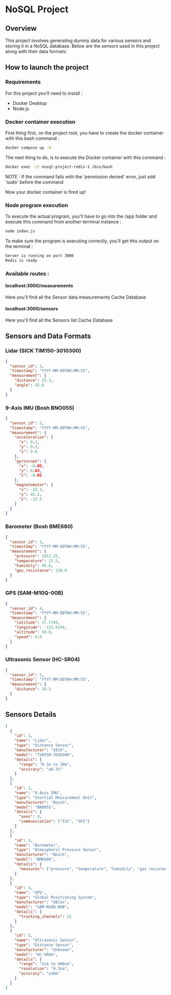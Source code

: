 # NoSQL Project

## Overview

This project involves generating dummy data for various sensors and storing it in a NoSQL database. Below are the sensors used in this project along with their data formats:

## How to launch the project

### Requirements
For this project you'll need to install :

- Docker Desktop
- Node.js

### Docker container execution

First thing first, on the project root, you have to create the docker container with this bash command :

```bash
docker compose up -d
```

The next thing to do, is to execute the Docker container with this command :

```bash
docker exec -it nosql-project-redis-1 /bin/bash
```

NOTE : If the command fails with the 'permission denied' error, just add 'sudo' before the command


Now your docker container is fired up!

### Node program execution

To execute the actual program, you'll have to go into the /app folder and execute this command from another terminal instance :

```bash
node index.js
```

To make sure the program is executing correctly, you'll get this output on the terminal :

```bash
Server is running on port 3000
Redis is ready
```

### Available routes :

#### localhost:3000/measurements

Here you'll find all the Sensor data measurements Cache Database

#### localhost:3000/sensors

Here you'll find all the Sensors list Cache Database


## Sensors and Data Formats

### Lidar (SICK TiM150-3010300)

```json
{
  "sensor_id": 1,
  "timestamp": "YYYY-MM-DDTHH:MM:SS",
  "measurement": {
    "distance": 25.3,
    "angle": 45.6
  }
}

```
### 9-Axis IMU (Bosh BNO055)
```json
{
  "sensor_id": 2,
  "timestamp": "YYYY-MM-DDTHH:MM:SS",
  "measurement": {
    "acceleration": {
      "x": 0.1,
      "y": 0.2,
      "z": 9.8
    },
    "gyroscope": {
      "x": -0.05,
      "y": 0.03,
      "z": -0.02
    },
    "magnetometer": {
      "x": -23.1,
      "y": 45.2,
      "z": -12.5
    }
  }
}
```
### Barometer (Bosh BME680)
```json
{
  "sensor_id": 3,
  "timestamp": "YYYY-MM-DDTHH:MM:SS",
  "measurement": {
    "pressure": 1013.25,
    "temperature": 23.5,
    "humidity": 45.6,
    "gas_resistance": 120.0
  }
}

```
### GPS (SAM-M10Q-00B)
```json
{
  "sensor_id": 4,
  "timestamp": "YYYY-MM-DDTHH:MM:SS",
  "measurement": {
    "latitude": 37.7749,
    "longitude": -122.4194,
    "altitude": 50.0,
    "speed": 0.0
  }
}
```
### Ultrasonic Sensor (HC-SR04)
```json
{
  "sensor_id": 5,
  "timestamp": "YYYY-MM-DDTHH:MM:SS",
  "measurement": {
    "distance": 10.2
  }
}
```


## Sensors Details
```json
[
  {
    "id": 1,
    "name": "Lidar",
    "type": "Distance Sensor",
    "manufacturer": "SICK",
    "model": "TiM150-3010300",
    "details": {
      "range": "0.1m to 10m",
      "accuracy": "±0.1%"
    }
  },
  {
    "id": 2,
    "name": "9-Axis IMU",
    "type": "Inertial Measurement Unit",
    "manufacturer": "Bosch",
    "model": "BNO055",
    "details": {
      "axes": 9,
      "communication": ["I2C", "SPI"]
    }
  },
  {
    "id": 3,
    "name": "Barometer",
    "type": "Atmospheric Pressure Sensor",
    "manufacturer": "Bosch",
    "model": "BME680",
    "details": {
      "measures": ["pressure", "temperature", "humidity", "gas resistance"]
    }
  },
  {
    "id": 4,
    "name": "GPS",
    "type": "Global Positioning System",
    "manufacturer": "UBlox",
    "model": "SAM-M10Q-00B",
    "details": {
      "tracking_channels": 22
    }
  },
  {
    "id": 5,
    "name": "Ultrasonic Sensor",
    "type": "Distance Sensor",
    "manufacturer": "Unknown",
    "model": "HC-SR04",
    "details": {
      "range": "2cm to 400cm",
      "resolution": "0.3cm",
      "accuracy": "±3mm"
    }
  }
]
```

